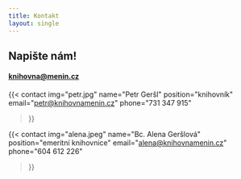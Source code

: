 ```yaml
---
title: Kontakt
layout: single
---
```


## Napište nám!
#### [knihovna@menin.cz](mailto:knihovna@menin.cz)

{{< contact
img="petr.jpg"
name="Petr Geršl"
position="knihovník"
email="petr@knihovnamenin.cz"
phone="731 347 915"
>}}

{{< contact
img="alena.jpeg"
name="Bc. Alena Geršlová"
position="emeritní knihovnice"
email="alena@knihovnamenin.cz"
phone="604 612 226"
>}}